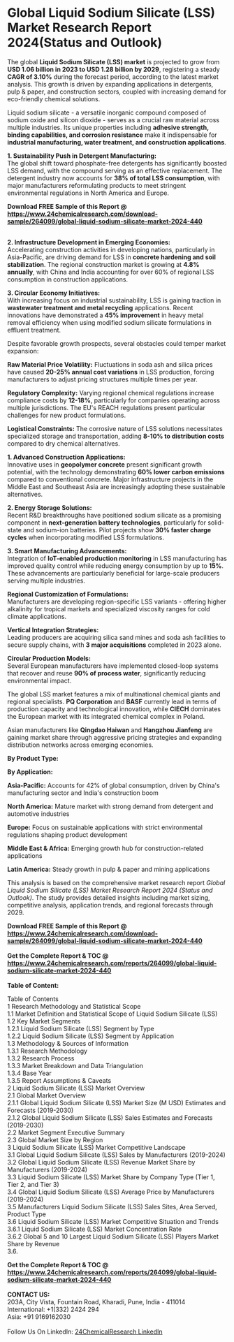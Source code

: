 <h1>Global Liquid Sodium Silicate (LSS) Market Research Report 2024(Status and Outlook)</h1><p>The global <strong>Liquid Sodium Silicate (LSS) market</strong> is projected to grow from <strong>USD 1.06 billion in 2023 to USD 1.28 billion by 2029</strong>, registering a steady <strong>CAGR of 3.10%</strong> during the forecast period, according to the latest market analysis. This growth is driven by expanding applications in detergents, pulp &amp; paper, and construction sectors, coupled with increasing demand for eco-friendly chemical solutions.</p><p>Liquid sodium silicate - a versatile inorganic compound composed of sodium oxide and silicon dioxide - serves as a crucial raw material across multiple industries. Its unique properties including <strong>adhesive strength, binding capabilities, and corrosion resistance</strong> make it indispensable for <strong>industrial manufacturing, water treatment, and construction applications</strong>.</p><p><strong>1. Sustainability Push in Detergent Manufacturing:</strong><br>
The global shift toward phosphate-free detergents has significantly boosted LSS demand, with the compound serving as an effective replacement. The detergent industry now accounts for <strong>38% of total LSS consumption</strong>, with major manufacturers reformulating products to meet stringent environmental regulations in North America and Europe.</p><div><b>Download FREE Sample of this Report @ 
            <a href="https://www.24chemicalresearch.com/download-sample/264099/global-liquid-sodium-silicate-market-2024-440">
            https://www.24chemicalresearch.com/download-sample/264099/global-liquid-sodium-silicate-market-2024-440</a></b></div><br><p><strong>2. Infrastructure Development in Emerging Economies:</strong><br>
Accelerating construction activities in developing nations, particularly in Asia-Pacific, are driving demand for LSS in <strong>concrete hardening and soil stabilization</strong>. The regional construction market is growing at <strong>4.8% annually</strong>, with China and India accounting for over 60% of regional LSS consumption in construction applications.</p><p><strong>3. Circular Economy Initiatives:</strong><br>
With increasing focus on industrial sustainability, LSS is gaining traction in <strong>wastewater treatment and metal recycling</strong> applications. Recent innovations have demonstrated a <strong>45% improvement</strong> in heavy metal removal efficiency when using modified sodium silicate formulations in effluent treatment.</p><p>Despite favorable growth prospects, several obstacles could temper market expansion:</p><p><strong>Raw Material Price Volatility:</strong> Fluctuations in soda ash and silica prices have caused <strong>20-25% annual cost variations</strong> in LSS production, forcing manufacturers to adjust pricing structures multiple times per year.</p><p><strong>Regulatory Complexity:</strong> Varying regional chemical regulations increase compliance costs by <strong>12-18%</strong>, particularly for companies operating across multiple jurisdictions. The EU's REACH regulations present particular challenges for new product formulations.</p><p><strong>Logistical Constraints:</strong> The corrosive nature of LSS solutions necessitates specialized storage and transportation, adding <strong>8-10% to distribution costs</strong> compared to dry chemical alternatives.</p><p><strong>1. Advanced Construction Applications:</strong><br>
Innovative uses in <strong>geopolymer concrete</strong> present significant growth potential, with the technology demonstrating <strong>60% lower carbon emissions</strong> compared to conventional concrete. Major infrastructure projects in the Middle East and Southeast Asia are increasingly adopting these sustainable alternatives.</p><p><strong>2. Energy Storage Solutions:</strong><br>
Recent R&amp;D breakthroughs have positioned sodium silicate as a promising component in <strong>next-generation battery technologies</strong>, particularly for solid-state and sodium-ion batteries. Pilot projects show <strong>30% faster charge cycles</strong> when incorporating modified LSS formulations.</p><p><strong>3. Smart Manufacturing Advancements:</strong><br>
Integration of <strong>IoT-enabled production monitoring</strong> in LSS manufacturing has improved quality control while reducing energy consumption by up to <strong>15%</strong>. These advancements are particularly beneficial for large-scale producers serving multiple industries.</p><p><strong>Regional Customization of Formulations:</strong><br>
    Manufacturers are developing region-specific LSS variants - offering higher alkalinity for tropical markets and specialized viscosity ranges for cold climate applications.</p><p><strong>Vertical Integration Strategies:</strong><br>
    Leading producers are acquiring silica sand mines and soda ash facilities to secure supply chains, with <strong>3 major acquisitions</strong> completed in 2023 alone.</p><p><strong>Circular Production Models:</strong><br>
    Several European manufacturers have implemented closed-loop systems that recover and reuse <strong>90% of process water</strong>, significantly reducing environmental impact.</p><p>The global LSS market features a mix of multinational chemical giants and regional specialists. <strong>PQ Corporation</strong> and <strong>BASF</strong> currently lead in terms of production capacity and technological innovation, while <strong>CIECH</strong> dominates the European market with its integrated chemical complex in Poland.</p><p>Asian manufacturers like <strong>Qingdao Haiwan</strong> and <strong>Hangzhou Jianfeng</strong> are gaining market share through aggressive pricing strategies and expanding distribution networks across emerging economies.</p><p><strong>By Product Type:</strong></p><p><strong>By Application:</strong></p><p><strong>Asia-Pacific:</strong> Accounts for 42% of global consumption, driven by China's manufacturing sector and India's construction boom</p><p><strong>North America:</strong> Mature market with strong demand from detergent and automotive industries</p><p><strong>Europe:</strong> Focus on sustainable applications with strict environmental regulations shaping product development</p><p><strong>Middle East &amp; Africa:</strong> Emerging growth hub for construction-related applications</p><p><strong>Latin America:</strong> Steady growth in pulp &amp; paper and mining applications</p><p>This analysis is based on the comprehensive market research report <em>Global Liquid Sodium Silicate (LSS) Market Research Report 2024 (Status and Outlook)</em>. The study provides detailed insights including market sizing, competitive analysis, application trends, and regional forecasts through 2029.</p><div><b>Download FREE Sample of this Report @ 
            <a href="https://www.24chemicalresearch.com/download-sample/264099/global-liquid-sodium-silicate-market-2024-440">
            https://www.24chemicalresearch.com/download-sample/264099/global-liquid-sodium-silicate-market-2024-440</a></b></div><br><div><b>Get the Complete Report & TOC @ 
            <a href="https://www.24chemicalresearch.com/reports/264099/global-liquid-sodium-silicate-market-2024-440">
            https://www.24chemicalresearch.com/reports/264099/global-liquid-sodium-silicate-market-2024-440</a></b></div><br>
            <b>Table of Content:</b><p>Table of Contents<br />
1 Research Methodology and Statistical Scope<br />
1.1 Market Definition and Statistical Scope of Liquid Sodium Silicate (LSS)<br />
1.2 Key Market Segments<br />
1.2.1 Liquid Sodium Silicate (LSS) Segment by Type<br />
1.2.2 Liquid Sodium Silicate (LSS) Segment by Application<br />
1.3 Methodology & Sources of Information<br />
1.3.1 Research Methodology<br />
1.3.2 Research Process<br />
1.3.3 Market Breakdown and Data Triangulation<br />
1.3.4 Base Year<br />
1.3.5 Report Assumptions & Caveats<br />
2 Liquid Sodium Silicate (LSS) Market Overview<br />
2.1 Global Market Overview<br />
2.1.1 Global Liquid Sodium Silicate (LSS) Market Size (M USD) Estimates and Forecasts (2019-2030)<br />
2.1.2 Global Liquid Sodium Silicate (LSS) Sales Estimates and Forecasts (2019-2030)<br />
2.2 Market Segment Executive Summary<br />
2.3 Global Market Size by Region<br />
3 Liquid Sodium Silicate (LSS) Market Competitive Landscape<br />
3.1 Global Liquid Sodium Silicate (LSS) Sales by Manufacturers (2019-2024)<br />
3.2 Global Liquid Sodium Silicate (LSS) Revenue Market Share by Manufacturers (2019-2024)<br />
3.3 Liquid Sodium Silicate (LSS) Market Share by Company Type (Tier 1, Tier 2, and Tier 3)<br />
3.4 Global Liquid Sodium Silicate (LSS) Average Price by Manufacturers (2019-2024)<br />
3.5 Manufacturers Liquid Sodium Silicate (LSS) Sales Sites, Area Served, Product Type<br />
3.6 Liquid Sodium Silicate (LSS) Market Competitive Situation and Trends<br />
3.6.1 Liquid Sodium Silicate (LSS) Market Concentration Rate<br />
3.6.2 Global 5 and 10 Largest Liquid Sodium Silicate (LSS) Players Market Share by Revenue<br />
3.6.</p><div><b>Get the Complete Report & TOC @ 
            <a href="https://www.24chemicalresearch.com/reports/264099/global-liquid-sodium-silicate-market-2024-440">
            https://www.24chemicalresearch.com/reports/264099/global-liquid-sodium-silicate-market-2024-440</a></b></div><br><b>CONTACT US:</b><br>
            203A, City Vista, Fountain Road, Kharadi, Pune, India - 411014<br>
            International: +1(332) 2424 294<br>
            Asia: +91 9169162030 <br><br>
            Follow Us On LinkedIn: <a href="https://www.linkedin.com/company/24chemicalresearch/">24ChemicalResearch LinkedIn</a>